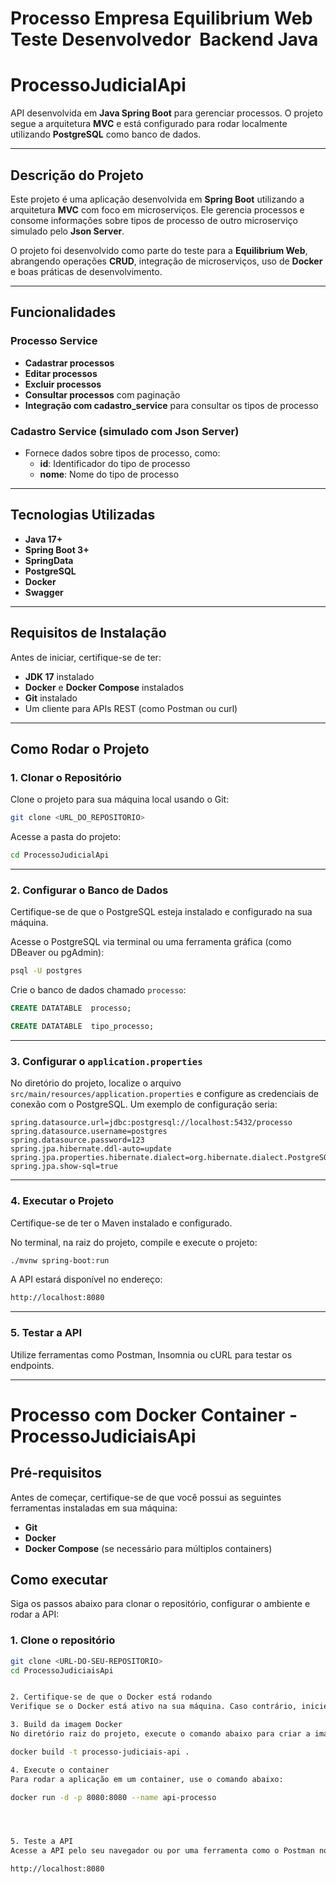 
# Processo Empresa Equilibrium Web  Teste Desenvolvedor  Backend Java


# ProcessoJudicialApi

API desenvolvida em **Java Spring Boot** para gerenciar processos. O projeto segue a arquitetura **MVC** e está configurado para rodar localmente utilizando **PostgreSQL** como banco de dados.

---

## Descrição do Projeto

Este projeto é uma aplicação desenvolvida em **Spring Boot** utilizando a arquitetura **MVC** com foco em microserviços. Ele gerencia processos e consome informações sobre tipos de processo de outro microserviço simulado pelo **Json Server**.

O projeto foi desenvolvido como parte do teste para a **Equilibrium Web**, abrangendo operações **CRUD**, integração de microserviços, uso de **Docker** e boas práticas de desenvolvimento.

---

## Funcionalidades

### Processo Service

- **Cadastrar processos**
- **Editar processos**
- **Excluir processos**
- **Consultar processos** com paginação
- **Integração com cadastro\_service** para consultar os tipos de processo

### Cadastro Service (simulado com Json Server)

- Fornece dados sobre tipos de processo, como:
  - **id**: Identificador do tipo de processo
  - **nome**: Nome do tipo de processo

---

## Tecnologias Utilizadas

- **Java 17+**
- **Spring Boot 3+**
- **SpringData**
- **PostgreSQL**
- **Docker**
- **Swagger**

---

## Requisitos de Instalação

Antes de iniciar, certifique-se de ter:

- **JDK 17** instalado
- **Docker** e **Docker Compose** instalados
- **Git** instalado
- Um cliente para APIs REST (como Postman ou curl)

---

## Como Rodar o Projeto

### 1. Clonar o Repositório

Clone o projeto para sua máquina local usando o Git:

```bash
git clone <URL_DO_REPOSITORIO>
```

Acesse a pasta do projeto:

```bash
cd ProcessoJudicialApi
```

---

### 2. Configurar o Banco de Dados

Certifique-se de que o PostgreSQL esteja instalado e configurado na sua máquina.

Acesse o PostgreSQL via terminal ou uma ferramenta gráfica (como DBeaver ou pgAdmin):

```bash
psql -U postgres
```

Crie o banco de dados chamado `processo`:


```sql
CREATE DATATABLE  processo;
```
```sql
CREATE DATATABLE  tipo_processo;
```



---

### 3. Configurar o `application.properties`

No diretório do projeto, localize o arquivo `src/main/resources/application.properties` e configure as credenciais de conexão com o PostgreSQL. Um exemplo de configuração seria:

```properties
spring.datasource.url=jdbc:postgresql://localhost:5432/processo
spring.datasource.username=postgres
spring.datasource.password=123
spring.jpa.hibernate.ddl-auto=update
spring.jpa.properties.hibernate.dialect=org.hibernate.dialect.PostgreSQLDialect
spring.jpa.show-sql=true
```

---

### 4. Executar o Projeto

Certifique-se de ter o Maven instalado e configurado.

No terminal, na raiz do projeto, compile e execute o projeto:

```bash
./mvnw spring-boot:run
```

A API estará disponível no endereço:

```bash
http://localhost:8080
```

---

### 5. Testar a API

Utilize ferramentas como Postman, Insomnia ou cURL para testar os endpoints.



------------------------------------------------------------------------------------------------------------------------------------------------------------------------------------------------------------


# Processo com Docker Container - ProcessoJudiciaisApi

## Pré-requisitos  

Antes de começar, certifique-se de que você possui as seguintes ferramentas instaladas em sua máquina:  

- **Git**  
- **Docker**  
- **Docker Compose** (se necessário para múltiplos containers)  

## Como executar  

Siga os passos abaixo para clonar o repositório, configurar o ambiente e rodar a API:  

### 1. Clone o repositório  

```bash
git clone <URL-DO-SEU-REPOSITORIO>
cd ProcessoJudiciaisApi


2. Certifique-se de que o Docker está rodando
Verifique se o Docker está ativo na sua máquina. Caso contrário, inicie o Docker antes de prosseguir.

3. Build da imagem Docker
No diretório raiz do projeto, execute o comando abaixo para criar a imagem Docker da aplicação:

docker build -t processo-judiciais-api .

4. Execute o container
Para rodar a aplicação em um container, use o comando abaixo:

docker run -d -p 8080:8080 --name api-processo




5. Teste a API
Acesse a API pelo seu navegador ou por uma ferramenta como o Postman no endereço:

http://localhost:8080

